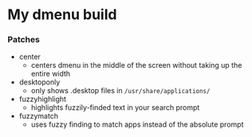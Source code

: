 # My dmenu build

### Patches

- center
    - centers dmenu in the middle of the screen without taking up the entire width
- desktoponly
    - only shows .desktop files in `/usr/share/applications/`
- fuzzyhighlight
    - highlights fuzzily-finded text in your search prompt
- fuzzymatch
    - uses fuzzy finding to match apps instead of the absolute prompt

